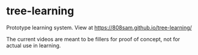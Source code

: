 # tree-learning
Prototype learning system.
View at https://808sam.github.io/tree-learning/

The current videos are meant to be fillers for proof of concept, not for actual use in learning.
